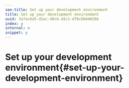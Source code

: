 ```yaml
---
seo-title: Set up your development environment
title: Set up your development environment
uuid: 3a7ec6a5-d1ec-40cb-a5c1-d78c6044026b
index: y
internal: n
snippet: y
---
```


# Set up your development environment{#set-up-your-development-environment}

